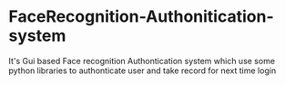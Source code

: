 # FaceRecognition-Authonitication-system
It's Gui based Face recognition Authontication system which use some python libraries to authonticate user and take record for next time login
